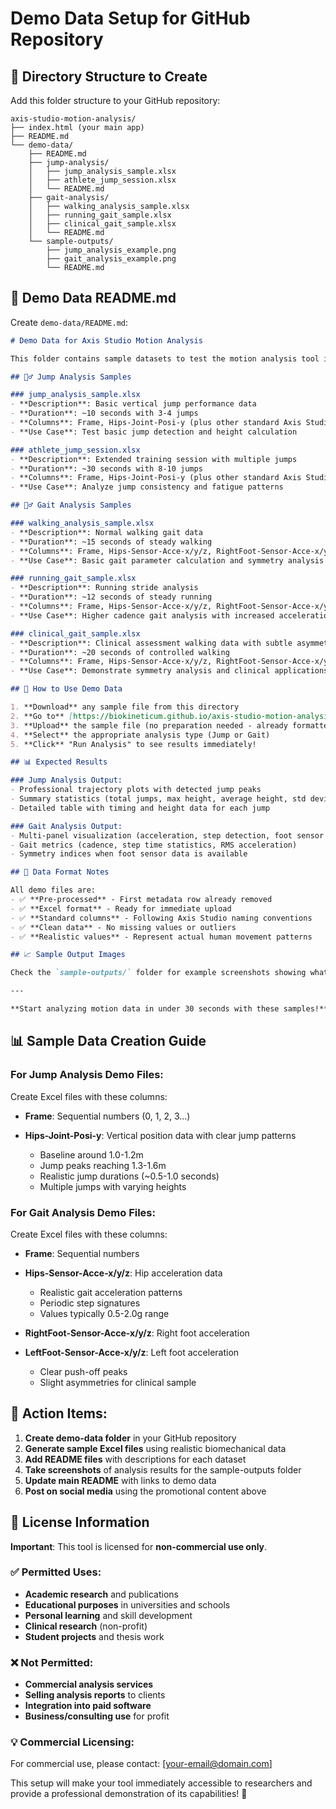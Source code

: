 # Demo Data Setup for GitHub Repository

## 📁 Directory Structure to Create

Add this folder structure to your GitHub repository:

```
axis-studio-motion-analysis/
├── index.html (your main app)
├── README.md
└── demo-data/
    ├── README.md
    ├── jump-analysis/
    │   ├── jump_analysis_sample.xlsx
    │   ├── athlete_jump_session.xlsx
    │   └── README.md
    ├── gait-analysis/
    │   ├── walking_analysis_sample.xlsx
    │   ├── running_gait_sample.xlsx
    │   ├── clinical_gait_sample.xlsx
    │   └── README.md
    └── sample-outputs/
        ├── jump_analysis_example.png
        ├── gait_analysis_example.png
        └── README.md
```

## 📝 Demo Data README.md

Create `demo-data/README.md`:

```markdown
# Demo Data for Axis Studio Motion Analysis

This folder contains sample datasets to test the motion analysis tool immediately.

## 🏃‍♂️ Jump Analysis Samples

### jump_analysis_sample.xlsx
- **Description**: Basic vertical jump performance data
- **Duration**: ~10 seconds with 3-4 jumps
- **Columns**: Frame, Hips-Joint-Posi-y (plus other standard Axis Studio columns)
- **Use Case**: Test basic jump detection and height calculation

### athlete_jump_session.xlsx  
- **Description**: Extended training session with multiple jumps
- **Duration**: ~30 seconds with 8-10 jumps
- **Columns**: Frame, Hips-Joint-Posi-y (plus other standard Axis Studio columns)  
- **Use Case**: Analyze jump consistency and fatigue patterns

## 🚶‍♂️ Gait Analysis Samples

### walking_analysis_sample.xlsx
- **Description**: Normal walking gait data
- **Duration**: ~15 seconds of steady walking
- **Columns**: Frame, Hips-Sensor-Acce-x/y/z, RightFoot-Sensor-Acce-x/y/z, LeftFoot-Sensor-Acce-x/y/z
- **Use Case**: Basic gait parameter calculation and symmetry analysis

### running_gait_sample.xlsx
- **Description**: Running stride analysis
- **Duration**: ~12 seconds of steady running
- **Columns**: Frame, Hips-Sensor-Acce-x/y/z, RightFoot-Sensor-Acce-x/y/z, LeftFoot-Sensor-Acce-x/y/z
- **Use Case**: Higher cadence gait analysis with increased acceleration values

### clinical_gait_sample.xlsx
- **Description**: Clinical assessment walking data with subtle asymmetries
- **Duration**: ~20 seconds of controlled walking
- **Columns**: Frame, Hips-Sensor-Acce-x/y/z, RightFoot-Sensor-Acce-x/y/z, LeftFoot-Sensor-Acce-x/y/z
- **Use Case**: Demonstrate symmetry analysis and clinical applications

## 🎯 How to Use Demo Data

1. **Download** any sample file from this directory
2. **Go to** [https://biokineticum.github.io/axis-studio-motion-analysis](https://biokineticum.github.io/axis-studio-motion-analysis)
3. **Upload** the sample file (no preparation needed - already formatted)
4. **Select** the appropriate analysis type (Jump or Gait)
5. **Click** "Run Analysis" to see results immediately!

## 📊 Expected Results

### Jump Analysis Output:
- Professional trajectory plots with detected jump peaks
- Summary statistics (total jumps, max height, average height, std deviation)
- Detailed table with timing and height data for each jump

### Gait Analysis Output:
- Multi-panel visualization (acceleration, step detection, foot sensor comparison)
- Gait metrics (cadence, step time statistics, RMS acceleration)
- Symmetry indices when foot sensor data is available

## 🔬 Data Format Notes

All demo files are:
- ✅ **Pre-processed** - First metadata row already removed
- ✅ **Excel format** - Ready for immediate upload
- ✅ **Standard columns** - Following Axis Studio naming conventions
- ✅ **Clean data** - No missing values or outliers
- ✅ **Realistic values** - Represent actual human movement patterns

## 📈 Sample Output Images

Check the `sample-outputs/` folder for example screenshots showing what your analysis results should look like.

---

**Start analyzing motion data in under 30 seconds with these samples!** 🚀
```

## 📊 Sample Data Creation Guide

### For Jump Analysis Demo Files:

Create Excel files with these columns:

* **Frame**: Sequential numbers (0, 1, 2, 3...)

* **Hips-Joint-Posi-y**: Vertical position data with clear jump patterns

  * Baseline around 1.0-1.2m
  * Jump peaks reaching 1.3-1.6m
  * Realistic jump durations (\~0.5-1.0 seconds)
  * Multiple jumps with varying heights

### For Gait Analysis Demo Files:

Create Excel files with these columns:

* **Frame**: Sequential numbers

* **Hips-Sensor-Acce-x/y/z**: Hip acceleration data

  * Realistic gait acceleration patterns
  * Periodic step signatures
  * Values typically 0.5-2.0g range

* **RightFoot-Sensor-Acce-x/y/z**: Right foot acceleration

* **LeftFoot-Sensor-Acce-x/y/z**: Left foot acceleration

  * Clear push-off peaks
  * Slight asymmetries for clinical sample

## 🎯 Action Items:

1. **Create demo-data folder** in your GitHub repository
2. **Generate sample Excel files** using realistic biomechanical data
3. **Add README files** with descriptions for each dataset
4. **Take screenshots** of analysis results for the sample-outputs folder
5. **Update main README** with links to demo data
6. **Post on social media** using the promotional content above

## 📄 License Information

**Important**: This tool is licensed for **non-commercial use only**.

### ✅ Permitted Uses:

* **Academic research** and publications
* **Educational purposes** in universities and schools
* **Personal learning** and skill development
* **Clinical research** (non-profit)
* **Student projects** and thesis work

### ❌ Not Permitted:

* **Commercial analysis services**
* **Selling analysis reports** to clients
* **Integration into paid software**
* **Business/consulting use** for profit

### 💡 Commercial Licensing:

For commercial use, please contact: \[<your-email@domain.com>]

This setup will make your tool immediately accessible to researchers and provide a professional demonstration of its capabilities! 🚀
